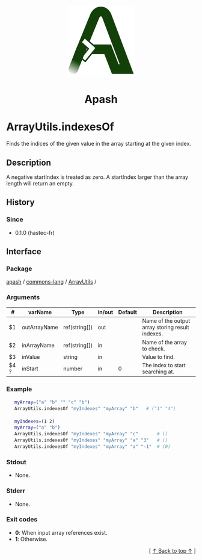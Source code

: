
<div align='center' id='apash-top'>
  <a href='https://github.com/hastec-fr/apash'>
    <img alt='apash-logo' src='../../../../../../assets/apash-logo.svg'/>
  </a>

  # Apash
</div>


# ArrayUtils.indexesOf
Finds the indices of the given value in the array starting at the given index.
## Description
   A negative startIndex is treated as zero. 
   A startIndex larger than the array length will return an empty.

## History
### Since
  * 0.1.0 (hastec-fr)

## Interface
### Package
<!-- apash.packageBegin -->
[apash](../../../apash.md) / [commons-lang](../../commons-lang.md) / [ArrayUtils](../ArrayUtils.md) / 
<!-- apash.packageEnd -->

### Arguments
 | #      | varName        | Type          | in/out   | Default    | Description                          |
 |--------|----------------|---------------|----------|------------|--------------------------------------|
 | $1     | outArrayName   | ref(string[]) | out      |            | Name of the output array storing result indexes.    |
 | $2     | inArrayName    | ref(string[]) | in       |            | Name of the array to check.          |
 | $3     | inValue        | string        | in       |            | Value to find.                       |
 | $4 ?   | inStart        | number        | in       | 0          | The index to start searching at.     |


### Example
 ```bash
    myArray=("a" "b" "" "c" "b")
    ArrayUtils.indexesOf "myIndexes" "myArray" "b"   # ("1" "4")

    myIndexes=(1 2)
    myArray=("a" "b")
    ArrayUtils.indexesOf "myIndexes" "myArray" "c"       # ()
    ArrayUtils.indexesOf "myIndexes" "myArray" "a" "3"   # ()
    ArrayUtils.indexesOf "myIndexes" "myArray" "a" "-1"  # (0)
 ```

### Stdout
  * None.
### Stderr
  * None.

### Exit codes
  * **0**: When input array references exist.
  * **1**: Otherwise.

  <div align='right'>[ <a href='#apash-top'>↑ Back to top ↑</a> ]</div>

